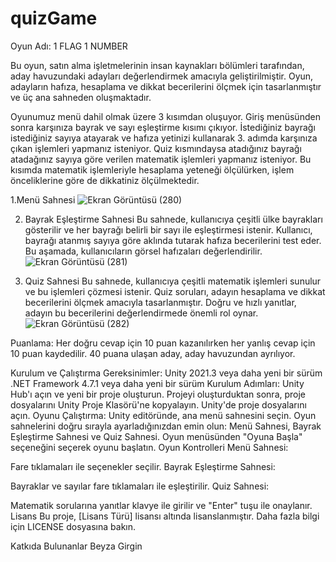 # quizGame
 <p> Oyun Adı: 1 FLAG 1 NUMBER </p>
 
<p>Bu oyun, satın alma işletmelerinin insan kaynakları bölümleri tarafından, aday havuzundaki adayları değerlendirmek amacıyla geliştirilmiştir. Oyun, adayların hafıza, hesaplama ve dikkat becerilerini ölçmek için tasarlanmıştır ve üç ana sahneden oluşmaktadır.</p>
<p>Oyunumuz menü dahil olmak üzere 3 kısımdan oluşuyor. Giriş menüsünden sonra karşınıza bayrak ve sayı eşleştirme kısımı çıkıyor. İstediğiniz bayrağı istediğiniz sayıya atayarak ve hafıza yetinizi kullanarak 3. adımda karşınıza çıkan işlemleri yapmanız isteniyor. Quiz kısmındaysa atadığınız bayrağı atadağınız sayıya göre verilen matematik işlemleri yapmanız isteniyor. Bu kısımda matematik işlemleriyle hesaplama yeteneği ölçülürken, işlem önceliklerine göre de dikkatiniz ölçülmektedir. </p>

1.Menü Sahnesi
![Ekran Görüntüsü (280)](https://github.com/giirgiinbeyza/quizGame/assets/148092379/1fad4c81-4952-4c05-a65f-251ebd578788)



2. Bayrak Eşleştirme Sahnesi
Bu sahnede, kullanıcıya çeşitli ülke bayrakları gösterilir ve her bayrağı belirli bir sayı ile eşleştirmesi istenir. Kullanıcı, bayrağı atanmış sayıya göre aklında tutarak hafıza becerilerini test eder. Bu aşamada, kullanıcıların görsel hafızaları değerlendirilir.
![Ekran Görüntüsü (281)](https://github.com/giirgiinbeyza/quizGame/assets/148092379/ba00a79c-8759-4fdb-9ab3-7f5675909152)

3. Quiz Sahnesi
Bu sahnede, kullanıcıya çeşitli matematik işlemleri sunulur ve bu işlemleri çözmesi istenir. Quiz soruları, adayın hesaplama ve dikkat becerilerini ölçmek amacıyla tasarlanmıştır. Doğru ve hızlı yanıtlar, adayın bu becerilerini değerlendirmede önemli rol oynar.
![Ekran Görüntüsü (282)](https://github.com/giirgiinbeyza/quizGame/assets/148092379/1234a509-9ddb-4b21-8654-9f4b2af0213e)

Puanlama: Her doğru cevap için 10 puan kazanılırken her yanlış cevap için 10 puan kaydedilir. 40 puana ulaşan aday, aday havuzundan ayrılıyor.

Kurulum ve Çalıştırma
Gereksinimler:
Unity 2021.3 veya daha yeni bir sürüm
.NET Framework 4.7.1 veya daha yeni bir sürüm
Kurulum Adımları:
Unity Hub'ı açın ve yeni bir proje oluşturun.
Projeyi oluşturduktan sonra, proje dosyalarını Unity Proje Klasörü'ne kopyalayın.
Unity'de proje dosyalarını açın.
Oyunu Çalıştırma:
Unity editöründe, ana menü sahnesini seçin.
Oyun sahnelerini doğru sırayla ayarladığınızdan emin olun: Menü Sahnesi, Bayrak Eşleştirme Sahnesi ve Quiz Sahnesi.
Oyun menüsünden "Oyuna Başla" seçeneğini seçerek oyunu başlatın.
Oyun Kontrolleri
Menü Sahnesi:

Fare tıklamaları ile seçenekler seçilir.
Bayrak Eşleştirme Sahnesi:

Bayraklar ve sayılar fare tıklamaları ile eşleştirilir.
Quiz Sahnesi:

Matematik sorularına yanıtlar klavye ile girilir ve "Enter" tuşu ile onaylanır.
Lisans
Bu proje, [Lisans Türü] lisansı altında lisanslanmıştır. Daha fazla bilgi için LICENSE dosyasına bakın.

Katkıda Bulunanlar
Beyza Girgin
